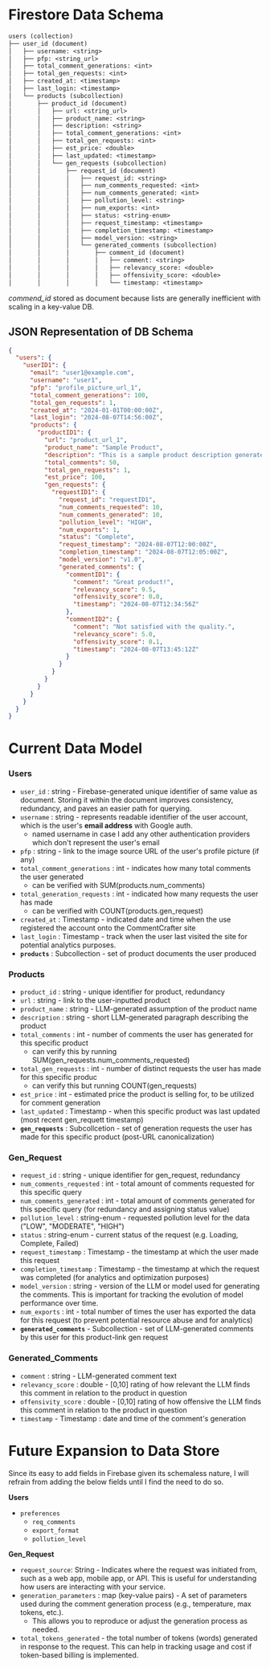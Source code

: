 # Firestore Data Schema

```lisp
users (collection)
├── user_id (document)
│   ├── username: <string>
│   ├── pfp: <string_url>
│   ├── total_comment_generations: <int>
│   ├── total_gen_requests: <int>
│   ├── created_at: <timestamp>
│   ├── last_login: <timestamp>
│   └── products (subcollection)
│       ├── product_id (document)
│       │   ├── url: <string_url>
│       │   ├── product_name: <string>
│       │   ├── description: <string>
│       │   ├── total_comment_generations: <int>
│       │   ├── total_gen_requests: <int>
│       │   ├── est_price: <double>
│       │   ├── last_updated: <timestamp>
│       │   └── gen_requests (subcollection)
│       │       ├── request_id (document)
│       │       │   ├── request_id: <string>
│       │       │   ├── num_comments_requested: <int>
│       │       │   ├── num_comments_generated: <int>
│       │       │   ├── pollution_level: <string>
│       │       │   ├── num_exports: <int>
│       │       │   ├── status: <string-enum>
│       │       │   ├── request_timestamp: <timestamp>
│       │       │   ├── completion_timestamp: <timestamp>
│       │       │   ├── model_version: <string>
│       │       │   └── generated_comments (subcollection)
│       │       │       ├── comment_id (document)
│       │       │       │   ├── comment: <string>
│       │       │       │   ├── relevancy_score: <double>
│       │       │       │   ├── offensivity_score: <double>
│       │       │       │   └── timestamp: <timestamp>
```

_commend_id_ stored as document because lists are generally inefficient with scaling in a key-value DB.

## JSON Representation of DB Schema

```json
{
  "users": {
    "userID1": {
      "email": "user1@example.com",
      "username": "user1",
      "pfp": "profile_picture_url_1",
      "total_comment_generations": 100,
      "total_gen_requests": 1,
      "created_at": "2024-01-01T00:00:00Z",
      "last_login": "2024-08-07T14:56:00Z",
      "products": {
        "productID1": {
          "url": "product_url_1",
          "product_name": "Sample Product",
          "description": "This is a sample product description generated by LLM.",
          "total_comments": 50,
          "total_gen_requests": 1,
          "est_price": 100,
          "gen_requests": {
            "requestID1": {
              "request_id": "requestID1",
              "num_comments_requested": 10,
              "num_comments_generated": 10,
              "pollution_level": "HIGH",
              "num_exports": 1,
              "status": "Complete",
              "request_timestamp": "2024-08-07T12:00:00Z",
              "completion_timestamp": "2024-08-07T12:05:00Z",
              "model_version": "v1.0",
              "generated_comments": {
                "commentID1": {
                  "comment": "Great product!",
                  "relevancy_score": 9.5,
                  "offensivity_score": 0.0,
                  "timestamp": "2024-08-07T12:34:56Z"
                },
                "commentID2": {
                  "comment": "Not satisfied with the quality.",
                  "relevancy_score": 5.0,
                  "offensivity_score": 0.1,
                  "timestamp": "2024-08-07T13:45:12Z"
                }
              }
            }
          }
        }
      }
    }
  }
}
```

# Current Data Model

### **Users**
- `user_id` : string - Firebase-generated unique identifier of same value as document. Storing it within the document improves consistency, redundancy, and paves an easier path for querying.
- `username` : string - represents readable identifier of the user account, which is the user's **email address** with Google auth.
    - named username in case I add any other authentication providers which don't represent the user's email
- `pfp` : string - link to the image source URL of the user's profile picture (if any)
- `total_comment_generations` : int - indicates how many total comments the user generated
    - can be verified with SUM(products.num_comments)
- `total_generation_requests` : int - indicated how many requests the user has made
    - can be verified with COUNT(products.gen_request)
- `created_at` : Timestamp - indicated date and time when the use registered the account onto the CommentCrafter site
- `last_login` : Timestamp - track when the user last visited the site for potential analytics purposes.
- **`products`** : Subcollection - set of product documents the user produced

### **Products**
- `product_id` : string - unique identifier for product, redundancy
- `url` : string - link to the user-inputted product
- `product_name` : string - LLM-generated assumption of the product name 
- `description` : string - short LLM-generated paragraph describing the product
- `total_comments` : int - number of comments the user has generated for this specific product
    - can verify this by running SUM(gen_requests.num_comments_requested)
- `total_gen_requests` : int - number of distinct requests the user has made for this specific produc
    - can verify this but running COUNT(gen_requests)
- `est_price` : int - estimated price the product is selling for, to be utilized for comment generation
- `last_updated` : Timestamp - when this specific product was last updated (most recent gen_requett timestamp)
- **`gen_requests`** : Subcollcetion - set of generation requests the user has made for this specific product (post-URL canonicalization)

### **Gen_Request**
- `request_id` : string - unique identifier for gen_request, redundancy
- `num_comments_requested` : int - total amount of comments requested for this specific query
- `num_comments_generated` : int - total amount of comments generated for this specific query (for redundancy and assigning status value)
- `pollution_level` : string-enum - requested pollution level for the data ("LOW", "MODERATE", "HIGH")
- `status` : string-enum - current status of the request (e.g. Loading, Complete, Failed)
- `request_timestamp` : Timestamp - the timestamp at which the user made this request
- `completion_timestamp` : Timestamp - the timestamp at which the request was completed (for analytics and optimization purposes)
- `model_version` : string - version of the LLM or model used for generating the comments. This is important for tracking the evolution of model performance over time.
- `num_exports` : int - total number of times the user has exported the data for this request (to prevent potential resource abuse and for analytics)
- **`generated_comments`** - Subcollection - set of LLM-generated comments by this user for this product-link gen request


### **Generated_Comments**
- `comment` : string - LLM-generated comment text
- `relevancy_score` : double - [0,10] rating of how relevant the LLM finds this comment in relation to the product in question
- `offensivity_score` : double - [0,10] rating of how offensive the LLM finds this comment in relation to the product in question
- `timestamp` - Timestamp : date and time of the comment's generation

# Future Expansion to Data Store

Since its easy to add fields in Firebase given its schemaless nature, I will refrain from adding the below fields until I find the need to do so.

**Users**
- `preferences`
    - `req_comments`
    - `export_format`
    - `pollution_level`

**Gen_Request**
- `request_source`: String - Indicates where the request was initiated from, such as a web app, mobile app, or API. This is useful for understanding how users are interacting with your service.
- `generation_parameters` : map (key-value pairs) - A set of parameters used during the comment generation process (e.g., temperature, max tokens, etc.).
  - This allows you to reproduce or adjust the generation process as needed.
- `total_tokens_generated` - the total number of tokens (words) generated in response to the request. This can help in tracking usage and cost if token-based billing is implemented.
